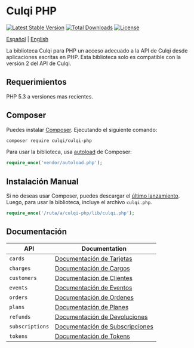 # Culqi PHP

[![Latest Stable Version](https://poser.pugx.org/culqi/culqi-php/v/stable)](https://packagist.org/packages/culqi/culqi-php)
[![Total Downloads](https://poser.pugx.org/culqi/culqi-php/downloads)](https://packagist.org/packages/culqi/culqi-php)
[![License](https://poser.pugx.org/culqi/culqi-php/license)](https://packagist.org/packages/culqi/culqi-php)

[Español](README.md) |
[English](../../README.md)

La biblioteca Culqi para PHP un acceso adecuado a la API de Culqi desde aplicaciones escritas en PHP. Esta biblioteca solo es compatible con la versión 2 del API de Culqi.

## Requerimientos

PHP 5.3 a versiones mas recientes.

## Composer

Puedes instalar [Composer](http://getcomposer.org/lang/es/README.md). Ejecutando el siguiente comando:

```sh
composer require culqi/culqi-php
```

Para usar la biblioteca, usa [autoload](https://getcomposer.org/doc/01-basic-usage.md#autoloading) de Composer:

```php
require_once('vendor/autoload.php');
```

## Instalación Manual

Si no deseas usar Composer, puedes descargar el [último lanzamiento](https://github.com/culqi/culqi-php/releases). Luego, para usar la biblioteca, incluye el archivo `culqi.php`.

```php
require_once('/ruta/a/culqi-php/lib/culqi.php');
```

## Documentación

| API             | Documentation                                                                      |
| --------------- | ---------------------------------------------------------------------------------- |
| `cards`         | [Documentación de Tarjetas](../../resources/cards/lang/es/README.md)               |
| `charges`       | [Documentación de Cargos](../../resources/charges/lang/es/README.md)               |
| `customers`     | [Documentación de Clientes](../../resources/customers/lang/es/README.md)           |
| `events`        | [Documentación de Eventos](../../resources/events/lang/es/README.md)               |
| `orders`        | [Documentación de Ordenes](../../resources/orders/lang/es/README.md)               |
| `plans`         | [Documentación de Planes](../../resources/plans/lang/es/README.md)                 |
| `refunds`       | [Documentación de Devoluciones](../../resources/refunds/lang/es/README.md)         |
| `subscriptions` | [Documentación de Subscripciones](../../resources/subscriptions/lang/es/README.md) |
| `tokens`        | [Documentación de Tokens](../../resources/tokens/lang/es/README.md)                |

